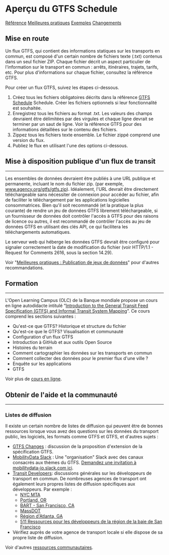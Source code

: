 # Aperçu du GTFS Schedule

<div class="landing-page">
   <a class="button" href="reference">Référence</a>
   <a class="button" href="best-practices">Meilleures pratiques</a>
   <a class="button" href="examples">Exemples</a>
   <a class="button" href="changes">Changements</a>
</div>

## Mise en route

Un flux GTFS, qui contient des informations statiques sur les transports en commun, est composé d'un certain nombre de fichiers texte (.txt) contenus dans un seul fichier ZIP. Chaque fichier décrit un aspect particulier de l'information sur le transport en commun : arrêts, itinéraires, trajets, tarifs, etc. Pour plus d'informations sur chaque fichier, consultez la référence GTFS.

Pour créer un flux GTFS, suivez les étapes ci-dessous.

1. Créez tous les fichiers obligatoires décrits dans la référence [GTFS Schedule](reference) Schedule. Créer les fichiers optionnels si leur fonctionnalité est souhaitée.
1. Enregistrez tous les fichiers au format .txt. Les valeurs des champs devraient être délimitées par des virgules et chaque ligne devrait se terminer par un saut de ligne. Voir la référence GTFS pour des informations détaillées sur le contenu des fichiers.
1. Zippez tous les fichiers texte ensemble. Le fichier zippé comprend une version du flux.
1. Publiez le flux en utilisant l'une des options ci-dessous.

## Mise à disposition publique d'un flux de transit

<hr/>

Les ensembles de données devraient être publiés à une URL publique et permanente, incluant le nom du fichier zip. (par exemple, www.agency.org/gtfs/gtfs.zip). Idéalement, l'URL devrait être directement téléchargeable sans nécessiter de connexion pour accéder au fichier, afin de faciliter le téléchargement par les applications logicielles consommatrices. Bien qu'il soit recommandé (et la pratique la plus courante) de rendre un jeu de données GTFS librement téléchargeable, si un fournisseur de données doit contrôler l'accès à GTFS pour des raisons de licence ou autres, il est recommandé de contrôler l'accès au jeu de données GTFS en utilisant des clés API, ce qui facilitera les téléchargements automatiques.

Le serveur web qui héberge les données GTFS devrait être configuré pour signaler correctement la date de modification du fichier (voir HTTP/1.1 - Request for Comments 2616, sous la section 14.29).

Voir "[Meilleures pratiques : Publication de jeux de données](best-practices/#dataset-publishing-general-practices)" pour d'autres recommandations.

## Formation

<hr/>

L'Open Learning Campus (OLC) de la Banque mondiale propose un cours en ligne autodidacte intitulé “[Introduction to the General Transit Feed Specification (GTFS) and Informal Transit System Mapping](https://olc.worldbank.org/content/introduction-general-transit-feed-specification-gtfs-and-informal-transit-system-mapping)”. Ce cours comprend les sections suivantes :

* Qu'est-ce que GTFS? Historique et structure du fichier
* Qu'est-ce que le GTFS? Visualisation et communauté
* Configuration d'un flux GTFS
* Introduction à GitHub et aux outils Open Source
* Histoires du terrain
* Comment cartographier les données sur les transports en commun
* Comment collecter des données pour le premier flux d'une ville ?
* Enquête sur les applications
* GTFS

Voir plus de [cours en ligne](../resources/other/#on-line-courses).

## Obtenir de l'aide et la communauté

<hr/>

### Listes de diffusion

Il existe un certain nombre de listes de diffusion qui peuvent être de bonnes ressources lorsque vous avez des questions sur les données du transport public, les logiciels, les formats comme GTFS et GTFS, et d'autres sujets :

* [GTFS Changes](https://groups.google.com/group/gtfs-changes) : discussion de la proposition d'extension de la spécification GTFS.
* [MobilityData Slack](https://mobilitydata-io.slack.com/) : Une "organisation" Slack avec des canaux consacrés aux thèmes du GTFS. [Demandez une invitation à mobilitydata-io.slack.com ici](https://share.mobilitydata.org/slack).
* [Transit Developers](https://groups.google.com/group/transit-developers): discussions générales sur les développeurs de transport en commun. De nombreuses agences de transport ont également leurs propres listes de diffusion spécifiques aux développeurs. Par exemple :
    * [NYC MTA](https://groups.google.com/group/mtadeveloperresources)
    * [Portland, OR](https://groups.google.com/group/transit-developers-pdx)
    * [BART - San Francisco, CA](https://groups.google.com/group/bart-developers)
    * [MassDOT](https://groups.google.com/group/massdotdevelopers)
    * [Région d'Atlanta, GA](https://groups.google.com/forum/#!forum/atl-transit-developers)
    * [511 Ressources pour les développeurs de la région de la baie de San Francisco](https://groups.google.com/forum/#!forum/511sfbaydeveloperresources)
* Vérifiez auprès de votre agence de transport locale si elle dispose de sa propre liste de diffusion.

Voir d'autres [ressources communautaires](../resources/community).
